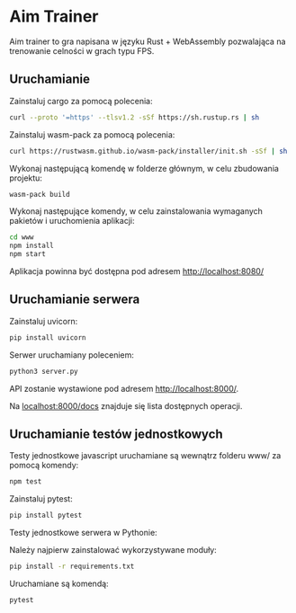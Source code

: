 # Aim Trainer

Aim trainer to gra napisana w języku Rust + WebAssembly pozwalająca na trenowanie celności w grach typu FPS.

## Uruchamianie

Zainstaluj cargo za pomocą polecenia:

```bash
curl --proto '=https' --tlsv1.2 -sSf https://sh.rustup.rs | sh
```

Zainstaluj wasm-pack za pomocą polecenia:

```bash
curl https://rustwasm.github.io/wasm-pack/installer/init.sh -sSf | sh
```

Wykonaj następującą komendę w folderze głównym, w celu zbudowania projektu:

```bash
wasm-pack build
```

Wykonaj następujące komendy, w celu zainstalowania wymaganych pakietów i uruchomienia aplikacji:

```bash
cd www
npm install
npm start
```

Aplikacja powinna być dostępna pod adresem [http://localhost:8080/](http://localhost:8080/)

## Uruchamianie serwera

Zainstaluj uvicorn:

```bash
pip install uvicorn
```

Serwer uruchamiany poleceniem:

```bash
python3 server.py
```

API zostanie wystawione pod adresem [http://localhost:8000/](http://localhost:8000/).

Na [localhost:8000/docs](localhost:8000/docs) znajduje się lista dostępnych operacji.

## Uruchamianie testów jednostkowych

Testy jednostkowe javascript uruchamiane są wewnątrz folderu www/ za pomocą komendy:

```bash
npm test
```

Zainstaluj pytest:

```bash
pip install pytest
```

Testy jednostkowe serwera w Pythonie:

Należy najpierw zainstalować wykorzystywane moduły:

```bash
pip install -r requirements.txt
```

Uruchamiane są komendą:

```bash
pytest
```
